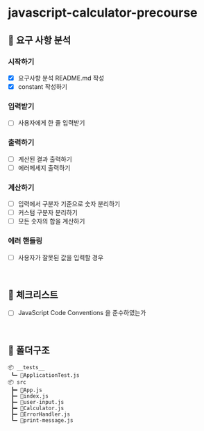 # javascript-calculator-precourse

## 🚀 요구 사항 분석
### 시작하기

- [x]  요구사항 분석 README.md 작성
- [x]  constant 작성하기

### 입력받기

- [ ]  사용자에게 한 줄 입력받기

### 출력하기

- [ ]  계산된 결과 출력하기
- [ ]  에러메세지 출력하기

### 계산하기

- [ ]  입력에서 구분자 기준으로 숫자 분리하기
- [ ]  커스텀 구분자 분리하기
- [ ]  모든 숫자의 합을 계산하기

### 에러 핸들링

- [ ]  사용자가 잘못된 값을 입력할 경우

<br/>

## 🚨 체크리스트
- [ ]  JavaScript Code Conventions 을 준수하였는가

<br/>

## 📄 폴더구조
```
📦 __tests__
 ┗━ 📜ApplicationTest.js
📦 src
 ┣━ 📜App.js
 ┣━ 📜index.js
 ┣━ 📜user-input.js
 ┣━ 📜Calculator.js
 ┣━ 📜ErrorHandler.js
 ┗━ 📜print-message.js
```